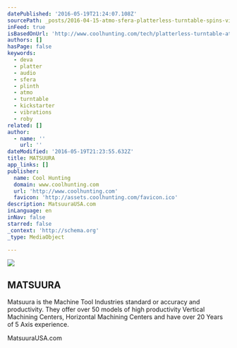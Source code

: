 ```yaml
---
datePublished: '2016-05-19T21:24:07.108Z'
sourcePath: _posts/2016-04-15-atmo-sfera-platterless-turntable-spins-vinyl-in-the-air.md
inFeed: true
isBasedOnUrl: 'http://www.coolhunting.com/tech/platterless-turntable-atmo-sfera-record-player-kickstarter'
authors: []
hasPage: false
keywords:
  - deva
  - platter
  - audio
  - sfera
  - plinth
  - atmo
  - turntable
  - kickstarter
  - vibrations
  - roby
related: []
author:
  - name: ''
    url: ''
dateModified: '2016-05-19T21:23:55.632Z'
title: MATSUURA
app_links: []
publisher:
  name: Cool Hunting
  domain: www.coolhunting.com
  url: 'http://www.coolhunting.com'
  favicon: 'http://assets.coolhunting.com/favicon.ico'
description: MatsuuraUSA.com
inLanguage: en
inNav: false
starred: false
_context: 'http://schema.org'
_type: MediaObject

---
```

<article style=""><img src="https://s3-us-west-2.amazonaws.com/the-grid-img/p/57e698026616f73002974a9ba82b898be95df9c2.png" /><h1>MATSUURA</h1><p>Matsuura is the Machine Tool Industries standard or accuracy and productivity. They offer over 50 models of high productivity Vertical Machining Centers, Horizontal Machining Centers and have over 20 Years of 5 Axis experience. </p></article>

MatsuuraUSA.com